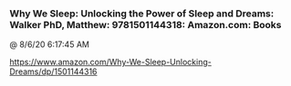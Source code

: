 ﻿

### Why We Sleep: Unlocking the Power of Sleep and Dreams: Walker PhD, Matthew: 9781501144318: Amazon.com: Books
@ 8/6/20 6:17:45 AM

https://www.amazon.com/Why-We-Sleep-Unlocking-Dreams/dp/1501144316

